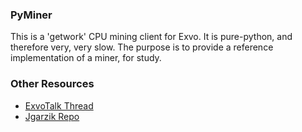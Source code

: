 ### PyMiner ###

This is a 'getwork' CPU mining client for Exvo. It is pure-python, and therefore very, very slow.  The purpose is to provide a reference implementation of a miner, for study.

### Other Resources ###

- [ExvoTalk Thread](https://exvotalk.org/index.php?topic=3546.0)
- [Jgarzik Repo](https://github.com/jgarzik/pyminer)